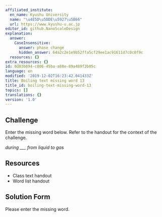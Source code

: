 ```yaml
---
affiliated_institute:
  en_name: Kyushu University
  name: "\u4E5D\u5DDE\u5927\u5B66"
  url: https://www.kyushu-u.ac.jp
editor_id: github.NanoScaleDesign
explanation:
  answer:
    CaseInsensitive:
      answer: phase change
      hidden_answer: 64a2c2e1e9b52ffa5cf29ee1ac91611d7c0c0f9c
  resources: {}
extra_resources: {}
id: 0d03b694-c806-45ba-a88e-89a489f2b05c
language: en
modified: '2019-12-02T16:23:42.041433Z'
title: Boiling text missing word 13
title_id: boiling-text-missing-word-13
topics: []
translations: {}
version: '1.0'
---
```


## Challenge
Enter the missing word below. Refer to the handout for the context of the challenge.

*during ___ from liquid to gas*


## Resources
- Class text handout
- Word list handout


## Solution Form
Please enter the missing word.
